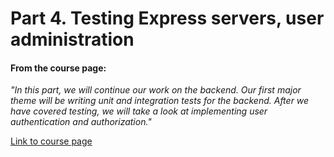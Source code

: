# Part 4. Testing Express servers, user administration

#### From the course page:

*"In this part, we will continue our work on the backend. Our first major theme will be writing unit and integration tests for the backend. After we have covered testing, we will take a look at implementing user authentication and authorization."* 

[Link to course page](https://fullstackopen.com/en/part4)

